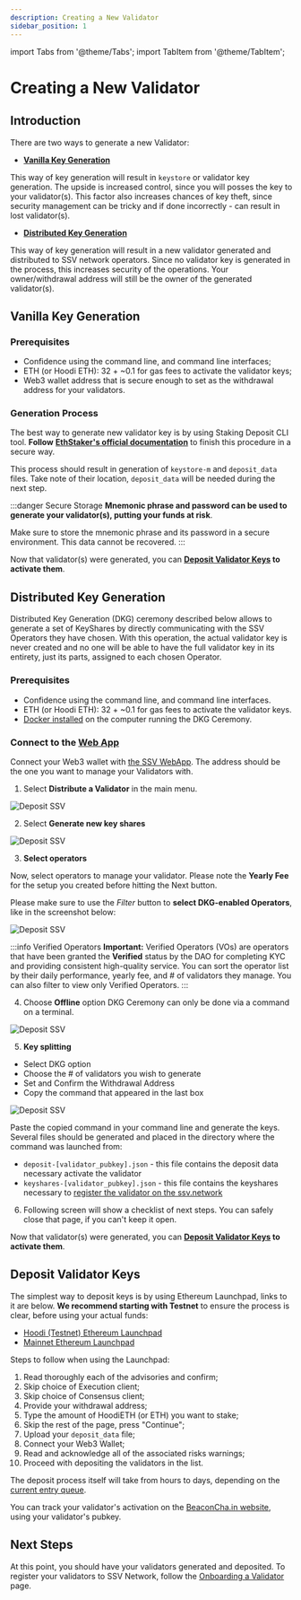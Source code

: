 ```yaml
---
description: Creating a New Validator
sidebar_position: 1
---
```


import Tabs from '@theme/Tabs';
import TabItem from '@theme/TabItem';

# Creating a New Validator

## Introduction 

There are two ways to generate a new Validator:

- [**Vanilla Key Generation**](#vanilla-key-generation)

This way of key generation will result in `keystore` or validator key generation. The upside is increased control, since you will posses the key to your validator(s). This factor also increases chances of key theft, since security management can be tricky and if done incorrectly - can result in lost validator(s).

- [**Distributed Key Generation**](#distributed-key-generation)

This way of key generation will result in a new validator generated and distributed to SSV network operators. Since no validator key is generated in the process, this increases security of the operations. Your owner/withdrawal address will still be the owner of the generated validator(s).

## Vanilla Key Generation

### Prerequisites

* Confidence using the command line, and command line interfaces;
* ETH (or Hoodi ETH): 32 + ~0.1 for gas fees to activate the validator keys;
* Web3 wallet address that is secure enough to set as the withdrawal address for your validators.

### Generation Process

The best way to generate new validator key is by using Staking Deposit CLI tool. **Follow** [**EthStaker's official documentation**](https://deposit-cli.ethstaker.cc/landing.html) to finish this procedure in a secure way.

This process should result in generation of `keystore-m` and `deposit_data` files. Take note of their location, `deposit_data` will be needed during the next step.

:::danger Secure Storage
**Mnemonic phrase and password can be used to generate your validator(s), putting your funds at risk**. 

Make sure to store the mnemonic phrase and its password in a secure environment. This data cannot be recovered.
:::

Now that validator(s) were generated, you can **[Deposit Validator Keys](#deposit-validator-keys) to activate them**.

## Distributed Key Generation

Distributed Key Generation (DKG) ceremony described below allows to generate a set of KeyShares by directly communicating with the SSV Operators they have chosen. With this operation, the actual validator key is never created and no one will be able to have the full validator key in its entirety, just its parts, assigned to each chosen Operator.

### Prerequisites

* Confidence using the command line, and command line interfaces.
* ETH (or Hoodi ETH): 32 + ~0.1 for gas fees to activate the validator keys.
* [Docker installed](https://docs.docker.com/engine/install/) on the computer running the DKG Ceremony.

### Connect to the [Web App](https://app.ssv.network/)

Connect your Web3 wallet with [the SSV WebApp](https://app.ssv.network/). The address should be the one you want to manage your Validators with.

1. Select **Distribute a Validator** in the main menu.

<div style={{ display: 'flex', justifyContent: 'center' }}>
  <img 
    src="/img/dkg-ceremony-1.png" 
    alt="Deposit SSV" 
    style={{ width: '70%'}}
  />
</div>

2. Select **Generate new key shares**

<div style={{ display: 'flex', justifyContent: 'center' }}>
  <img 
    src="/img/dkg-ceremony-2.png" 
    alt="Deposit SSV" 
    style={{ width: '70%'}}
  />
</div>

3. **Select operators**

Now, select operators to manage your validator. Please note the **Yearly Fee** for the setup you created before hitting the Next button.

Please make sure to use the _Filter_ button to **select DKG-enabled Operators**, like in the screenshot below:

<div style={{ display: 'flex', justifyContent: 'center' }}>
  <img 
    src="/img/dkg-ceremony-3.png" 
    alt="Deposit SSV" 
    style={{ width: '100%'}}
  />
</div>

:::info Verified Operators
**Important:** Verified Operators (VOs) are operators that have been granted the **Verified** status by the DAO for completing KYC and providing consistent high-quality service. You can sort the operator list by their daily performance, yearly fee, and # of validators they manage. You can also filter to view only Verified Operators.
:::

4. Choose **Offline** option
DKG Ceremony can only be done via a command on a terminal.

<div style={{ display: 'flex', justifyContent: 'center' }}>
  <img 
    src="/img/dkg-ceremony-4.png" 
    alt="Deposit SSV" 
    style={{ width: '60%'}}
  />
</div>

5. **Key splitting**

- Select DKG option
- Choose the # of validators you wish to generate
- Set and Confirm the Withdrawal Address
- Copy the command that appeared in the last box

<div style={{ display: 'flex', justifyContent: 'center' }}>
  <img 
    src="/img/dkg-ceremony-6.png" 
    alt="Deposit SSV" 
    style={{ width: '80%'}}
  />
</div>

Paste the copied command in your command line and generate the keys. Several files should be generated and placed in the directory where the command was launched from:

* `deposit-[validator_pubkey].json` -  this file contains the deposit data necessary activate the validator
* `keyshares-[validator_pubkey].json` - this file contains the keyshares necessary to [register the validator on the ssv.network](distributing-a-validator.md)

6. Following screen will show a checklist of next steps. You can safely close that page, if you can't keep it open.

Now that validator(s) were generated, you can **[Deposit Validator Keys](#deposit-validator-keys) to activate them**.

## Deposit Validator Keys

The simplest way to deposit keys is by using Ethereum Launchpad, links to it are below. **We recommend starting with Testnet** to ensure the process is clear, before using your actual funds:
- [Hoodi (Testnet) Ethereum Launchpad](https://hoodi.launchpad.ethereum.org/en/overview)
- [Mainnet Ethereum Launchpad](https://launchpad.ethereum.org/en/overview)

Steps to follow when using the Launchpad:
1. Read thoroughly each of the advisories and confirm;
2. Skip choice of Execution client;
3. Skip choice of Consensus client;
4. Provide your withdrawal address;
5. Type the amount of HoodiETH (or ETH) you want to stake;
6. Skip the rest of the page, press "Continue";
7. Upload your `deposit_data` file;
8. Connect your Web3 Wallet;
9. Read and acknowledge all of the associated risks warnings;
10. Proceed with depositing the validators in the list.

The deposit process itself will take from hours to days, depending on the [current entry queue](https://www.validatorqueue.com/).

You can track your validator's activation on the [BeaconCha.in website](https://beaconcha.in/), using your validator's pubkey.

## Next Steps

At this point, you should have your validators generated and deposited. To register your validators to SSV Network, follow the [Onboarding a Validator](./distributing-a-validator.md) page.